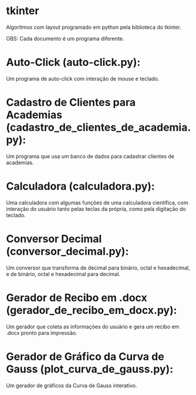 # tkinter

Algorítmos com layout programado em python pela biblioteca do tkinter.

OBS: Cada documento é um programa diferente.

# Auto-Click (auto-click.py): 

Um programa de auto-click com interação de mouse e teclado.

# Cadastro de Clientes para Academias (cadastro_de_clientes_de_academia.py): 

Um programa que usa um banco de dados para cadastrar clientes de academias.

# Calculadora (calculadora.py): 

Uma calculadora com algumas funções de uma calculadora científica, com interação do usuário tanto pelas teclas da própria, como pela digitação do teclado.

# Conversor Decimal (conversor_decimal.py):

Um conversor que transforma de decimal para binário, octal e hexadecimal, e de binário, octal e hexadecimal para decimal.

# Gerador de Recibo em .docx (gerador_de_recibo_em_docx.py):

Um gerador que coleta as informações do usuário e gera um recibo em .docx pronto para impressão.

# Gerador de Gráfico da Curva de Gauss (plot_curva_de_gauss.py):

Um gerador de gráficos da Curva de Gauss interativo.
